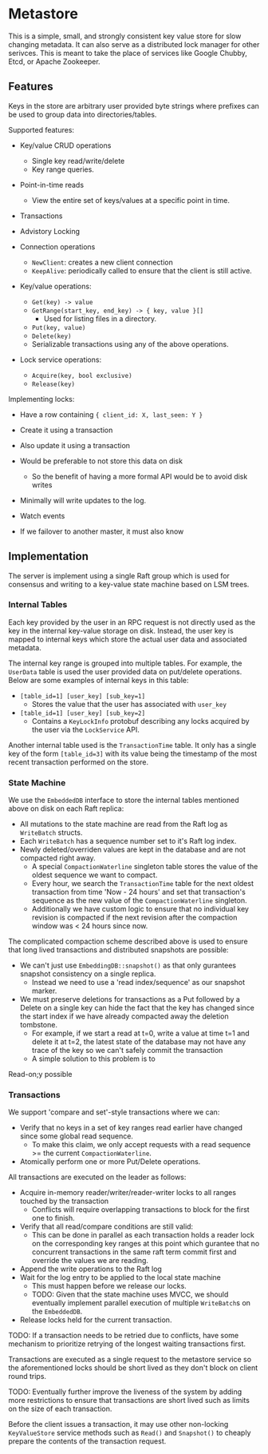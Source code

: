 # Metastore

This is a simple, small, and strongly consistent key value store for slow changing metadata. It can also serve as a distributed lock manager for other serivces. This is meant to take the place of services like Google Chubby, Etcd, or Apache Zookeeper.

## Features

Keys in the store are arbitrary user provided byte strings where prefixes can be used to group data into directories/tables.

Supported features:

- Key/value CRUD operations
  - Single key read/write/delete
  - Key range queries.
- Point-in-time reads
  - View the entire set of keys/values at a specific point in time.
- Transactions
- Advistory Locking

- Connection operations
    - `NewClient`: creates a new client connection
    - `KeepAlive`: periodically called to ensure that the client is still active.
- Key/value operations:
    - `Get(key) -> value`
    - `GetRange(start_key, end_key) -> { key, value }[]`
        - Used for listing files in a directory.
    - `Put(key, value)`
    - `Delete(key)`
    - Serializable transactions using any of the above operations.
- Lock service operations:
    - `Acquire(key, bool exclusive)`
    - `Release(key)`

Implementing locks:
- Have a row containing `{ client_id: X, last_seen: Y }`
- Create it using a transaction
- Also update it using a transaction
- Would be preferable to not store this data on disk
  - So the benefit of having a more formal API would be to avoid disk writes
- Minimally will write updates to the log.
- Watch events 

- If we failover to another master, it must also know 


## Implementation

The server is implement using a single Raft group which is used for consensus and writing to a key-value state machine based on LSM trees.

### Internal Tables

Each key provided by the user in an RPC request is not directly used as the key in the internal key-value storage on disk. Instead, the user key is mapped to internal keys which store the actual user data and associated metadata.

The internal key range is grouped into multiple tables. For example, the `UserData` table is used the user provided data on put/delete operations. Below are some examples of internal keys in this table:

- `[table_id=1] [user_key] [sub_key=1]`
    - Stores the value that the user has associated with `user_key`
- `[table_id=1] [user_key] [sub_key=2]`
    - Contains a `KeyLockInfo` protobuf describing any locks acquired by the user via the `LockService` API.

Another internal table used is the `TransactionTime` table. It only has a single key of the form `[table_id=3]` with its value being the timestamp of the most recent transaction performed on the store.

### State Machine

We use the `EmbeddedDB` interface to store the internal tables mentioned above on disk on each Raft replica:

- All mutations to the state machine are read from the Raft log as `WriteBatch` structs.
- Each `WriteBatch` has a sequence number set to it's Raft log index.
- Newly deleted/overriden values are kept in the database and are not compacted right away.
    - A special `CompactionWaterline` singleton table stores the value of the oldest sequence we want to compact.
    - Every hour, we search the `TransactionTime` table for the next oldest transaction from time 'Now - 24 hours' and set that transaction's sequence as the new value of the `CompactionWaterline` singleton.
    - Additionally we have custom logic to ensure that no individual key revision is compacted if the next revision after the compaction window was < 24 hours since now.

The complicated compaction scheme described above is used to ensure that long lived transactions and distributed snapshots are possible:

- We can't just use `EmbeddingDB::snapshot()` as that only gurantees snapshot consistency on a single replica.
  - Instead we need to use a 'read index/sequence' as our snapshot marker.
- We must preserve deletions for transactions as a Put followed by a Delete on a single key can hide the fact that the key has changed since the start index if we have already compacted away the deletion tombstone.
  - For example, if we start a read at t=0, write a value at time t=1 and delete it at t=2, the latest state of the database may not have any trace of the key so we can't safely commit the transaction
  - A simple solution to this problem is to 

Read-on;y possible

### Transactions

We support 'compare and set'-style transactions where we can:

- Verify that no keys in a set of key ranges read earlier have changed since some global read sequence.
    - To make this claim, we only accept requests with a read sequence >= the current `CompactionWaterline`.
- Atomically perform one or more Put/Delete operations.

All transactions are executed on the leader as follows:

- Acquire in-memory reader/writer/reader-writer locks to all ranges touched by the transaction
    - Conflicts will require overlapping transactions to block for the first one to finish.
- Verify that all read/compare conditions are still valid:
    - This can be done in parallel as each transaction holds a reader lock on the corresponding key ranges at this point which gurantee that no concurrent transactions in the same raft term commit first and override the values we are reading.
- Append the write operations to the Raft log
- Wait for the log entry to be applied to the local state machine
    - This must happen before we release our locks.
    - TODO: Given that the state machine uses MVCC, we should eventually implement parallel execution of multiple `WriteBatch`s on the `EmbeddedDB`.
- Release locks held for the current transaction.

TODO: If a transaction needs to be retried due to conflicts, have some mechanism to prioritize retrying of the longest waiting transactions first.

Transactions are executed as a single request to the metastore service so the aforementioned locks should be short lived as they don't block on client round trips.

TODO: Eventually further improve the liveness of the system by adding more restrictions to ensure that transactions are short lived such as limits on the size of each transaction.

Before the client issues a transaction, it may use other non-locking `KeyValueStore` service methods such as `Read()` and `Snapshot()` to cheaply prepare the contents of the transaction request.
